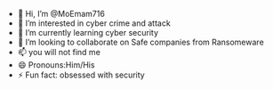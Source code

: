 - 👋 Hi, I’m @MoEmam716
- 👀 I’m interested in cyber crime and attack
- 🌱 I’m currently learning cyber security 
- 💞️ I’m looking to collaborate on Safe companies from Ransomeware
- 📫 you will not find me
- 😄 Pronouns:Him/His
- ⚡ Fun fact: obsessed with security 

<!---
MoEmam716/MoEmam716 is a ✨ special ✨ repository because its `README.md` (this file) appears on your GitHub profile.
You can click the Preview link to take a look at your changes.
--->
